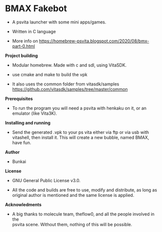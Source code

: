 # BMAX Fakebot

 - A psvita launcher with some mini apps/games. 

 - Written in C language
 
 - More info on https://homebrew-psvita.blogspot.com/2020/08/bmx-part-0.html


**Project building**

 - Modular homebrew. Made with c and sdl, using VitaSDK.
 
 - use cmake and make to build the vpk

 - It also uses the common folder from vitasdk/samples https://github.com/vitasdk/samples/tree/master/common


**Prerequisites**

 - To run the program you will need a psvita with henkaku on it, or an emulator (like Vita3K). 


**Installing and running**

 - Send the generated .vpk to your ps vita either via ftp or via usb with vitashell, 
   then install it. This will create a new bubble, named BMAX, have fun.


**Author**

 - Bunkai


**License**

 - GNU General Public License v3.0.

 - All the code and builds are free to use, modify and distribute, as long as original 
   author is mentioned and the same license is applied.


**Acknowledments**

  - A big thanks to molecule team, theflow0, and all the people involved in the  
    psvita scene. Without them, nothing of this will be possible.



